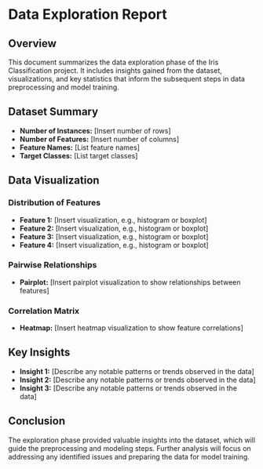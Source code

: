 # Data Exploration Report

## Overview
This document summarizes the data exploration phase of the Iris Classification project. It includes insights gained from the dataset, visualizations, and key statistics that inform the subsequent steps in data preprocessing and model training.

## Dataset Summary
- **Number of Instances:** [Insert number of rows]
- **Number of Features:** [Insert number of columns]
- **Feature Names:** [List feature names]
- **Target Classes:** [List target classes]

## Data Visualization
### Distribution of Features
- **Feature 1:** [Insert visualization, e.g., histogram or boxplot]
- **Feature 2:** [Insert visualization, e.g., histogram or boxplot]
- **Feature 3:** [Insert visualization, e.g., histogram or boxplot]
- **Feature 4:** [Insert visualization, e.g., histogram or boxplot]

### Pairwise Relationships
- **Pairplot:** [Insert pairplot visualization to show relationships between features]

### Correlation Matrix
- **Heatmap:** [Insert heatmap visualization to show feature correlations]

## Key Insights
- **Insight 1:** [Describe any notable patterns or trends observed in the data]
- **Insight 2:** [Describe any notable patterns or trends observed in the data]
- **Insight 3:** [Describe any notable patterns or trends observed in the data]

## Conclusion
The exploration phase provided valuable insights into the dataset, which will guide the preprocessing and modeling steps. Further analysis will focus on addressing any identified issues and preparing the data for model training.